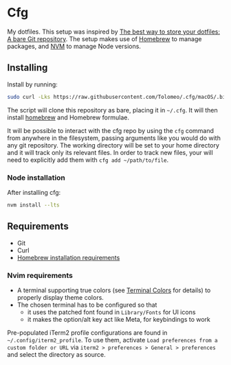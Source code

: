# Cfg

My dotfiles.
This setup was inspired by [The best way to store your dotfiles: A bare Git repository](https://www.atlassian.com/git/tutorials/dotfiles).
The setup makes use of [Homebrew](https://brew.sh) to manage packages, and [NVM](https://github.com/nvm-sh/nvm) to manage Node versions.

## Installing

Install by running:

```bash
sudo curl -Lks https://raw.githubusercontent.com/Tolomeo/.cfg/macOS/.bin/cfg-install.sh | /bin/bash
```

The script will clone this repository as bare, placing it in `~/.cfg`.
It will then install [homebrew](https://brew.sh) and Homebrew formulae.

It will be possible to interact with the cfg repo by using the `cfg` command from anywhere in the filesystem, passing arguments like you would do with any git repository.
The working directory will be set to your home directory and it will track only its relevant files.
In order to track new files, your will need to explicitly add them with `cfg add ~/path/to/file`.

### Node installation

After installing cfg:

```bash
nvm install --lts
```

## Requirements

- Git
- Curl
- [Homebrew installation requirements](https://docs.brew.sh/Installation)

### Nvim requirements

- A terminal supporting true colors (see [Terminal Colors](https://gist.github.com/XVilka/8346728) for details) to properly display theme colors.
- The chosen terminal has to be configured so that
  - it uses the patched font found in `Library/Fonts` for UI icons
  - it makes the option/alt key act like Meta, for keybindings to work

Pre-populated iTerm2 profile configurations are found in `~/.config/iterm2_profile`.
To use them, activate `Load preferences from a custom folder or URL` via `iterm2 > preferences > General > preferences` and select the directory as source.
